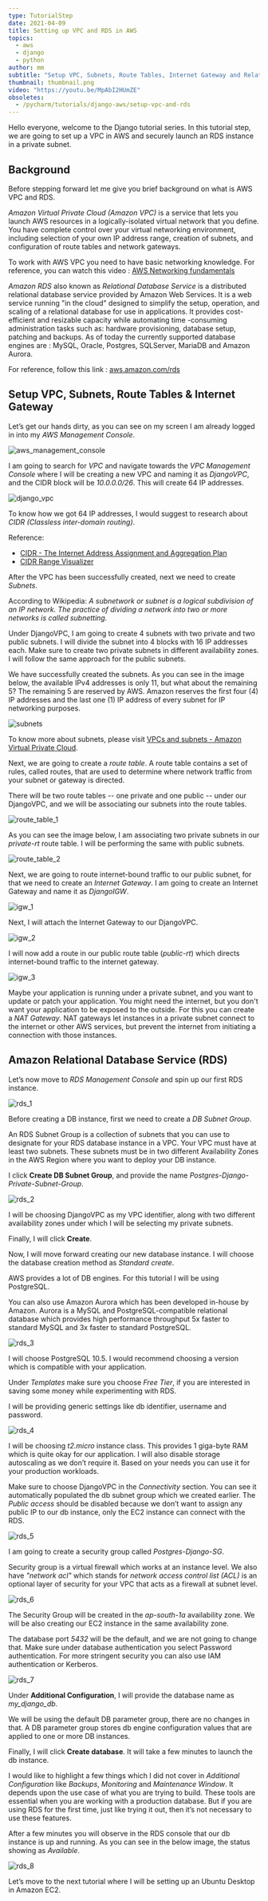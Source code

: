 ```yaml
---
type: TutorialStep
date: 2021-04-09
title: Setting up VPC and RDS in AWS
topics:
  - aws
  - django
  - python
author: mm
subtitle: "Setup VPC, Subnets, Route Tables, Internet Gateway and Relational Database."
thumbnail: thumbnail.png
video: "https://youtu.be/MpAbI2HUmZE"
obsoletes:
  - /pycharm/tutorials/django-aws/setup-vpc-and-rds
---
```


Hello everyone, welcome to the Django tutorial series. In this tutorial step, we are going to set up a VPC in AWS and securely launch an RDS instance in a private subnet.

## Background

Before stepping forward let me give you brief background on what is AWS VPC and RDS.

_Amazon Virtual Private Cloud (Amazon VPC)_ is a service that lets you launch AWS resources in a logically-isolated virtual network that you define. You have complete control over your virtual networking environment, including selection of your own IP address range, creation of subnets, and configuration of route tables and network gateways.

To work with AWS VPC you need to have basic networking knowledge. For reference, you can watch this video : [AWS Networking fundamentals](https://www.youtube.com/watch?v=hiKPPy584Mg)

_Amazon RDS_ also known as _Relational Database Service_ is a distributed relational database service provided by Amazon Web Services. It is a web service running "in the cloud" designed to simplify the setup, operation, and scaling of a relational database for use in applications. It provides cost-efficient and resizable capacity while automating time -consuming administration tasks such as: hardware provisioning, database setup, patching and backups. As of today the currently supported database engines are : MySQL, Oracle, Postgres, SQLServer, MariaDB and Amazon Aurora.

For reference, follow this link : [aws.amazon.com/rds](https://aws.amazon.com/rds/)

## Setup VPC, Subnets, Route Tables & Internet Gateway

Let’s get our hands dirty, as you can see on my screen I am already logged in into my _AWS Management Console_.

![aws_management_console](steps/step1.png)

I am going to search for _VPC_ and navigate towards the _VPC Management Console_ where I will be creating a new VPC and naming it as _DjangoVPC_, and the CIDR block will be _10.0.0.0/26_. This will create 64 IP addresses.

![django_vpc](steps/step2.png)

To know how we got 64 IP addresses, I would suggest to research about _CIDR (Classless inter-domain routing)_.

Reference:

- [CIDR - The Internet Address Assignment and Aggregation Plan](https://tools.ietf.org/html/rfc4632)
- [CIDR Range Visualizer](https://cidr.xyz/)

After the VPC has been successfully created, next we need to create _Subnets_.

According to Wikipedia: <em>A subnetwork or subnet is a logical subdivision of an IP network. The practice of dividing a network into two or more networks is called subnetting.</em>

Under DjangoVPC, I am going to create 4 subnets with two private and two public subnets. I will divide the subnet into 4 blocks with 16 IP addresses each. Make sure to create two private subnets in different availability zones. I will follow the same approach for the public subnets.

We have successfully created the subnets. As you can see in the image below, the available IPv4 addresses is only 11, but what about the remaining 5? The remaining 5 are reserved by AWS. Amazon reserves the first four (4) IP addresses and the last one (1) IP address of every subnet for IP networking purposes.

![subnets](steps/step3.png)

To know more about subnets, please visit [VPCs and subnets - Amazon Virtual Private Cloud](https://docs.aws.amazon.com/vpc/latest/userguide/VPC_Subnets.html).

Next, we are going to create a _route table_. A route table contains a set of rules, called routes, that are used to determine where network traffic from your subnet or gateway is directed.

There will be two route tables -- one private and one public -- under our DjangoVPC, and we will be associating our subnets into the route tables.

![route_table_1](steps/step4.png)

As you can see the image below, I am associating two private subnets in our _private-rt_ route table. I will be performing the same with public subnets.

![route_table_2](steps/step5.png)

Next, we are going to route internet-bound traffic to our public subnet, for that we need to create an _Internet Gateway_. I am going to create an Internet Gateway
and name it as _DjangoIGW_.

![igw_1](steps/step6.png)

Next, I will attach the Internet Gateway to our DjangoVPC.

![igw_2](steps/step7.png)

I will now add a route in our public route table (_public-rt_) which directs internet-bound traffic to the internet gateway.

![igw_3](steps/step8.png)

Maybe your application is running under a private subnet, and you want to update or patch your application. You might need the internet, but you don't want your application to be exposed to the outside. For this you can create a _NAT Gateway_. NAT gateways let instances in a private subnet connect to the internet or other AWS services, but prevent the internet from initiating a connection with those instances.

## Amazon Relational Database Service (RDS)

Let’s now move to _RDS Management Console_ and spin up our first RDS instance.

![rds_1](steps/step9.png)

Before creating a DB instance, first we need to create a _DB Subnet Group_.

An RDS Subnet Group is a collection of subnets that you can use to designate for your RDS database instance in a VPC. Your VPC must have at least two subnets. These subnets must be in two different Availability Zones in the AWS Region where you want to deploy your DB instance.

I click **Create DB Subnet Group**, and provide the name _Postgres-Django-Private-Subnet-Group_.

![rds_2](steps/step10.png)

I will be choosing DjangoVPC as my VPC identifier, along with two different availability zones under which I will be selecting my private subnets.

Finally, I will click **Create**.

Now, I will move forward creating our new database instance. I will choose the database creation method as _Standard create_.

AWS provides a lot of DB engines. For this tutorial I will be using PostgreSQL.

You can also use Amazon Aurora which has been developed in-house by Amazon. Aurora is a MySQL and PostgreSQL-compatible relational database which provides high performance throughput 5x faster to standard MySQL and 3x faster to standard PostgreSQL.

![rds_3](steps/step11.png)

I will choose PostgreSQL 10.5. I would recommend choosing a version which is compatible with your application.

Under _Templates_ make sure you choose _Free Tier_, if you are interested in saving some money while experimenting with RDS.

I will be providing generic settings like db identifier, username and password.

![rds_4](steps/step12.png)

I will be choosing _t2.micro_ instance class. This provides 1 giga-byte RAM which is quite okay for our application. I will also disable storage autoscaling as we don’t require it. Based on your needs you can use it for your production workloads.

Make sure to choose DjangoVPC in the _Connectivity_ section. You can see it automatically populated the db subnet group which we created earlier. The _Public access_ should be disabled because we don’t want to assign any public IP to our db instance, only the EC2 instance can connect with the RDS.

![rds_5](steps/step13.png)

I am going to create a security group called _Postgres-Django-SG_.

Security group is a virtual firewall which works at an instance level. We also have _"network acl"_ which stands for _network access control list (ACL)_ is an optional layer of security for your VPC that acts as a firewall at subnet level.

![rds_6](steps/step14.png)

The Security Group will be created in the _ap-south-1a_ availability zone. We will be also creating our EC2 instance in the same availability zone.

The database port _5432_ will be the default, and we are not going to change that. Make sure under database authentication you select Password authentication. For more stringent security you can also use IAM authentication or Kerberos.

![rds_7](steps/step15.png)

Under **Additional Configuration**, I will provide the database name as _my_django_db_.

We will be using the default DB parameter group, there are no changes in that. A DB parameter group stores db engine configuration values that are applied to
one or more DB instances.

Finally, I will click **Create database**. It will take a few minutes to launch the db instance.

I would like to highlight a few things which I did not cover in _Additional Configuration_ like _Backups_, _Monitoring_ and _Maintenance Window_. It depends upon the use case of what you are trying to build. These tools are essential when you are working with a production database. But if you are using RDS for the first time, just like trying it out, then it’s not necessary to use these features.

After a few minutes you will observe in the RDS console that our db instance is up and running. As you can see in the below image, the status showing as _Available_.

![rds_8](steps/step16.png)

Let’s move to the next tutorial where I will be setting up an Ubuntu Desktop in Amazon EC2.
